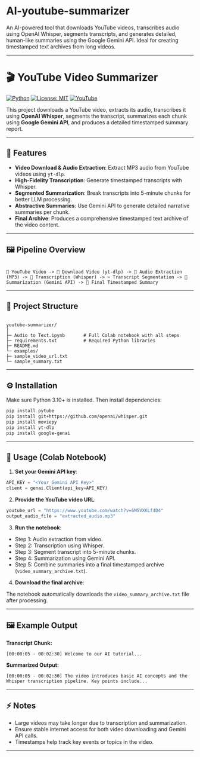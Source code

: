 
# AI-youtube-summarizer
An AI-powered tool that downloads YouTube videos, transcribes audio using OpenAI Whisper, segments transcripts, and generates detailed, human-like summaries using the Google Gemini API. Ideal for creating timestamped text archives from long videos.

---

# 🎬 YouTube Video Summarizer

[![Python](https://img.shields.io/badge/Python-3.10+-blue)](https://www.python.org/)
[![License: MIT](https://img.shields.io/badge/License-MIT-yellow.svg)](https://opensource.org/licenses/MIT)
[![YouTube](https://img.shields.io/badge/Platform-YouTube-red)](https://www.youtube.com/)

This project downloads a YouTube video, extracts its audio, transcribes it using **OpenAI Whisper**, segments the transcript, summarizes each chunk using **Google Gemini API**, and produces a detailed timestamped summary report.

---

## 🚀 Features

- **Video Download & Audio Extraction**: Extract MP3 audio from YouTube videos using `yt-dlp`.
- **High-Fidelity Transcription**: Generate timestamped transcripts with Whisper.
- **Segmented Summarization**: Break transcripts into 5-minute chunks for better LLM processing.
- **Abstractive Summaries**: Use Gemini API to generate detailed narrative summaries per chunk.
- **Final Archive**: Produces a comprehensive timestamped text archive of the video content.

---

## 🖼 Pipeline Overview

```

🎥 YouTube Video -> 💾 Download Video (yt-dlp) -> 🎵 Audio Extraction (MP3) -> 📝 Transcription (Whisper) -> ✂️ Transcript Segmentation -> 🤖 Summarization (Gemini API) -> 📄 Final Timestamped Summary

```

---

## 📂 Project Structure

```

youtube-summarizer/
│
├─ Audio to Text.ipynb       # Full Colab notebook with all steps
├─ requirements.txt          # Required Python libraries
├─ README.md
└─ examples/
├─ sample_video_url.txt
└─ sample_summary.txt

````

---

## ⚙️ Installation

Make sure Python 3.10+ is installed. Then install dependencies:

```bash
pip install pytube
pip install git+https://github.com/openai/whisper.git
pip install moviepy
pip install yt-dlp
pip install google-genai
````

---

## 📝 Usage (Colab Notebook)

1. **Set your Gemini API key**:

```python
API_KEY = "<Your Gemini API Key>"
client = genai.Client(api_key=API_KEY)
```

2. **Provide the YouTube video URL**:

```python
youtube_url = "https://www.youtube.com/watch?v=6M5VXKLf4D4"
output_audio_file = "extracted_audio.mp3"
```

3. **Run the notebook**:

* Step 1: Audio extraction from video.
* Step 2: Transcription using Whisper.
* Step 3: Segment transcript into 5-minute chunks.
* Step 4: Summarization using Gemini API.
* Step 5: Combine summaries into a final timestamped archive (`video_summary_archive.txt`).

4. **Download the final archive**:

The notebook automatically downloads the `video_summary_archive.txt` file after processing.

---

## 🖼 Example Output

**Transcript Chunk:**

```
[00:00:05 - 00:02:30] Welcome to our AI tutorial...
```

**Summarized Output:**

```
[00:00:05 - 00:02:30] The video introduces basic AI concepts and the Whisper transcription pipeline. Key points include...
```

---

## ⚡ Notes

* Large videos may take longer due to transcription and summarization.
* Ensure stable internet access for both video downloading and Gemini API calls.
* Timestamps help track key events or topics in the video.

---

